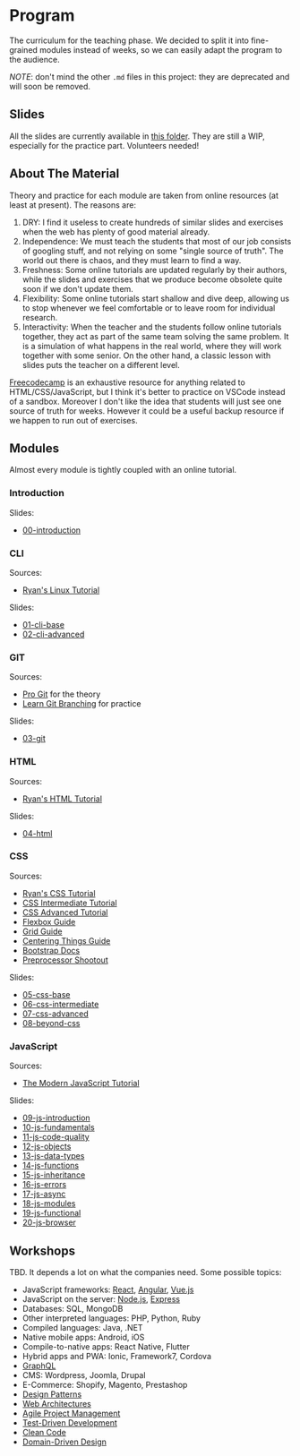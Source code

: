 # Program

The curriculum for the teaching phase. We decided to split it into fine-grained modules instead of weeks, so we can easily adapt the program to the audience.

_NOTE_: don't mind the other `.md` files in this project: they are deprecated and will soon be removed.

## Slides

All the slides are currently available in [this folder](https://drive.google.com/open?id=1IkYr5puy4XWmboJXWrN1QjWkfPWiCybJ). They are still a WIP, especially for the practice part. Volunteers needed!

## About The Material

Theory and practice for each module are taken from online resources (at least at present). The reasons are:

1. DRY: I find it useless to create hundreds of similar slides and exercises when the web has plenty of good material already.
2. Independence: We must teach the students that most of our job consists of googling stuff, and not relying on some "single source of truth". The world out there is chaos, and they must learn to find a way.
3. Freshness: Some online tutorials are updated regularly by their authors, while the slides and exercises that we produce become obsolete quite soon if we don't update them.
4. Flexibility: Some online tutorials start shallow and dive deep, allowing us to stop whenever we feel comfortable or to leave room for individual research.
5. Interactivity: When the teacher and the students follow online tutorials together, they act as part of the same team solving the same problem. It is a simulation of what happens in the real world, where they will work together with some senior. On the other hand, a classic lesson with slides puts the teacher on a different level.

[Freecodecamp](https://www.freecodecamp.org/learn) is an exhaustive resource for anything related to HTML/CSS/JavaScript, but I think it's better to practice on VSCode instead of a sandbox. Moreover I don't like the idea that students will just see one source of truth for weeks. However it could be a useful backup resource if we happen to run out of exercises.

## Modules

Almost every module is tightly coupled with an online tutorial.

### Introduction

Slides:

- [00-introduction](https://drive.google.com/open?id=14wXXcPC8dfLAMXpklFLPEnfz411vGKmRsl0jYZmVRsQ)

### CLI

Sources:

- [Ryan's Linux Tutorial](https://ryanstutorials.net/linuxtutorial/)

Slides:

- [01-cli-base](https://drive.google.com/open?id=1_WkLuKaFbuIiwvpRpjFk9EHwOUvDx3p0p5Eo5IUOn-M)
- [02-cli-advanced](https://drive.google.com/open?id=1H68QJ5qxfNmIm_GR5KIK4uQH5jQVC9RAGO2whSS9PoQ)

### GIT

Sources:

- [Pro Git](https://git-scm.com/book/en/v2) for the theory
- [Learn Git Branching](https://learngitbranching.js.org/) for practice

Slides:

- [03-git](https://drive.google.com/open?id=1d3-o0C7cSzlFTNDYVysWyrwcVx5vFcJOvxZ_U0M4-ZI)

### HTML

Sources:

- [Ryan's HTML Tutorial](https://ryanstutorials.net/html-tutorial/)

Slides:

- [04-html](https://drive.google.com/open?id=19VUkEWTiEKzraZmI1y0KpNkXwySdpWgZhu4N3X79CHA)

### CSS

Sources:

- [Ryan's CSS Tutorial](https://ryanstutorials.net/css-tutorial/)
- [CSS Intermediate Tutorial](https://htmldog.com/guides/css/intermediate/)
- [CSS Advanced Tutorial](https://htmldog.com/guides/css/advanced/)
- [Flexbox Guide](https://css-tricks.com/snippets/css/a-guide-to-flexbox/)
- [Grid Guide](https://css-tricks.com/snippets/css/complete-guide-grid/)
- [Centering Things Guide](https://css-tricks.com/centering-css-complete-guide/)
- [Bootstrap Docs](https://getbootstrap.com/docs/4.3/getting-started/introduction/)
- [Preprocessor Shootout](https://code.tutsplus.com/tutorials/sass-vs-less-vs-stylus-preprocessor-shootout--net-24320)

Slides:

- [05-css-base](https://drive.google.com/open?id=1e8B2yt-fBYV2SpFnUllgdKcNQcJYCNhM78Ur57U3TPg)
- [06-css-intermediate](https://drive.google.com/open?id=1WW6e9nHE_xejCpzAjshh-r6EvO4GchnNYqnLPyWGiVo)
- [07-css-advanced](https://drive.google.com/open?id=128HaOxfLRAbwM7pbo1Eo0VdXn12HI6Z0IsQLfn-Eu9c)
- [08-beyond-css](https://drive.google.com/open?id=1f8QR0WL4g3AQO3hEknrTv4LoIuYi1J1RwG7Qx2j_Ihg)

### JavaScript

Sources:

- [The Modern JavaScript Tutorial](https://javascript.info/)

Slides:

- [09-js-introduction](https://drive.google.com/open?id=1o_Cl2eKM4U2JaxRGAK6Sd9ucUH_HTyyzqzAmjpQ7P0E)
- [10-js-fundamentals](https://drive.google.com/open?id=1wLzaFmXA1zsK5YFo8Q66eUB7-BDePB-TuOGv2JUcdDA)
- [11-js-code-quality](https://drive.google.com/open?id=1OuFKBw5KQJSs9pPkJ1scPrTHRRbvg32BtCOLJHgqs_k)
- [12-js-objects](https://drive.google.com/open?id=1Bj-jOcd63ZqTsCgDnFTk3MLLbZH7a1NiZf9pm3Ckn4w)
- [13-js-data-types](https://drive.google.com/open?id=1MjuIMom9UWItwlOzznmWEsXJaGjxGMEARiy_dHQYqJo)
- [14-js-functions](https://drive.google.com/open?id=1hDcADMBmA7o8E644Pgsa5wyMxStWnlQPprHGD4fzyko)
- [15-js-inheritance](https://drive.google.com/open?id=17yxVO_tBMlVCLI3svGrN5z3MiuGDnJqJ10aDHi8iawY)
- [16-js-errors](https://drive.google.com/open?id=1MuvBYxT6IxYROd_a2Yl6XvBcmfkAyrRngxCU0GVeoig)
- [17-js-async](https://drive.google.com/open?id=1lGTNfrgiVTAvWGVLj6RW1olZmxEbNzJqvp8l_Srs_40)
- [18-js-modules](https://drive.google.com/open?id=1eUDt5KzUzs1CYsXJOxPYLtLArGlUcbVGSCwPmimc7a4)
- [19-js-functional](https://drive.google.com/open?id=16M_2iGpkRfDwczY2MAo__E_sz3cZlyInIa-tiJ5hZ0k)
- [20-js-browser](https://drive.google.com/open?id=1rDlkFxRmkYb0f7ACZAhC2ZbRo2wvvRhpOXIp_f23zgo)

## Workshops

TBD. It depends a lot on what the companies need. Some possible topics:

- JavaScript frameworks: [React](https://reactjs.org/docs/getting-started.html), [Angular](https://angular.io/start), [Vue.js](https://vuejs.org/v2/guide/)
- JavaScript on the server: [Node.js](https://nodejs.org/en/docs/), [Express](http://expressjs.com/it/starter/installing.html)
- Databases: SQL, MongoDB
- Other interpreted languages: PHP, Python, Ruby
- Compiled languages: Java, .NET
- Native mobile apps: Android, iOS
- Compile-to-native apps: React Native, Flutter
- Hybrid apps and PWA: Ionic, Framework7, Cordova
- [GraphQL](https://drive.google.com/open?id=1uFnTzr63ela-el6Jl6hyqPUrRWDvnKtf4Z9CarJSLnE)
- CMS: Wordpress, Joomla, Drupal
- E-Commerce: Shopify, Magento, Prestashop
- [Design Patterns](https://drive.google.com/open?id=1pEjJbZNEWTDUMcBf0Ewgsdi5Pp81OL0vUBmc5ClitBI)
- [Web Architectures](https://docs.google.com/presentation/d/1Dyc8z8bymMmGmsJxQFnTMzKWxlNqYEkDSvZIdUhACfE/)
- [Agile Project Management](https://drive.google.com/open?id=1ThCBbvSC4Dp53eFf84cqUfytggI7pK_MpQlBFHMJDM8)
- [Test-Driven Development](https://drive.google.com/open?id=1MO9fZDunHetllfIlljyiyvt3CRAGfUlFpbzBRjBL6r8)
- [Clean Code](https://www.slideshare.net/arturoherrero/clean-code-8036914)
- [Domain-Driven Design](https://www.slideshare.net/tkocjan/domain-driven-design-47480496)

